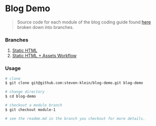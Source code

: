 # Blog Demo

> Source code for each module of the blog coding guide found [here](https://steven-klein.github.io/blog-guide/) broken down into branches.

### Branches

1. [Static HTML](https://github.com/steven-klein/blog-demo/tree/module-1/)
2. [Static HTML + Assets Workflow](https://github.com/steven-klein/blog-demo/tree/module-2/)

### Usage

```sh
# clone
$ git clone git@github.com:steven-klein/blog-demo.git blog-demo

# change directory
$ cd blog-demo

# checkout a module branch
$ git checkout module-1

# see the readme.md in the branch you checkout for more details.
```
